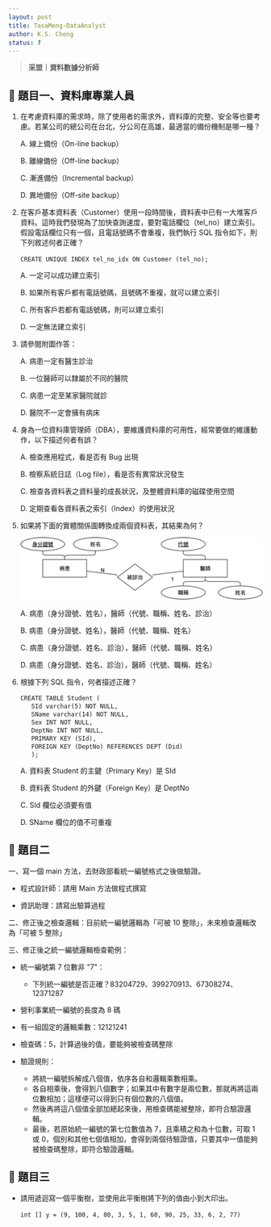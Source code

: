 ```yaml
---
layout: post
title: TasaMeng-DataAnalyst
author: K.S. Cheng
status: ?
---
```


> **采盟｜資料數據分析師**


## 🧩 題目一、資料庫專業人員

1. 在考慮資料庫的需求時，除了使用者的需求外，資料庫的完整、安全等也要考慮。若某公司的總公司在台北，分公司在高雄，最適當的備份機制是哪一種？

   A. 線上備份（On-line backup）
   
   B. 離線備份（Off-line backup）
   
   C. 漸進備份（Incremental backup）

   D. 異地備份（Off-site backup）

   
2. 在客戶基本資料表（Customer）使用一段時間後，資料表中已有一大堆客戶資料。這時我們發現為了加快查詢速度，要對電話欄位（tel_no）建立索引。假設電話欄位只有一個，且電話號碼不會重複，我們執行 SQL 指令如下，則下列敘述何者正確？

   `CREATE UNIQUE INDEX tel_no_idx ON Customer (tel_no);`

   A. 一定可以成功建立索引

   B. 如果所有客戶都有電話號碼，且號碼不重複，就可以建立索引

   C. 所有客戶若都有電話號碼，則可以建立索引

   D. 一定無法建立索引

   
3. 請參閱附圖作答：

   A. 病患一定有醫生診治

   B. 一位醫師可以隸屬於不同的醫院

   C. 病患一定至某家醫院就診

   D. 醫院不一定會擁有病床


4. 身為一位資料庫管理師（DBA），要維護資料庫的可用性，經常要做的維護動作，以下描述何者有誤？

   A. 檢查應用程式，看是否有 Bug 出現

   B. 檢察系統日誌（Log file），看是否有異常狀況發生

   C. 檢查各資料表之資料量的成長狀況，及整體資料庫的磁碟使用空間

   D. 定期查看各資料表之索引（Index）的使用狀況


5. 如果將下面的實體關係圖轉換成兩個資料表，其結果為何？

   ![ERD Diagram](/assets/TasaMeng_1.svg)

   A. 病患（身分證號、姓名），醫師（代號、職稱、姓名、診治）

   B. 病患（身分證號、姓名），醫師（代號、職稱、姓名）

   C. 病患（身分證號、姓名、診治），醫師（代號、職稱、姓名）

   D. 病患（身分證號、姓名、診治），醫師（代號、職稱、姓名）

   
6. 根據下列 SQL 指令，何者描述正確？

   ```
   CREATE TABLE Student (
      SId varchar(5) NOT NULL, 
      SName varchar(14) NOT NULL,
      Sex INT NOT NULL,
      DeptNo INT NOT NULL,
      PRIMARY KEY (SId),
      FOREIGN KEY (DeptNo) REFERENCES DEPT (Did)
      );
   ```

   A. 資料表 Student 的主鍵（Primary Key）是 SId

   B. 資料表 Student 的外鍵（Foreign Key）是 DeptNo

   C. SId 欄位必須要有值

   D. SName 欄位的值不可重複


## 🧩 題目二

一、寫一個 main 方法，去財政部看統一編號格式之後做驗證。

   - 程式設計師：請用 Main 方法做程式撰寫
     
   - 資訊助理：請寫出驗算過程
     
二、修正後之檢查邏輯：目前統一編號邏輯為「可被 10 整除」，未來檢查邏輯改為「可被 5 整除」

三、修正後之統一編號邏輯檢查範例：

   - 統一編號第 7 位數非 "7"：
     
     - 下列統一編號是否正確？83204729、399270913、67308274、12371287
       
   - 營利事業統一編號的長度為 8 碼
     
   - 有一組固定的邏輯乘數：12121241
     
   - 檢查碼：5，計算過後的值，要能夠被檢查碼整除

   - 驗證規則：
     - 將統一編號拆解成八個值，依序各自和邏輯乘數相乘。
     - 各自相乘後，會得到八個數字；如果其中有數字是兩位數，那就再將這兩位數相加；這樣便可以得到只有個位數的八個值。
     - 然後再將這八個值全部加總起來後，用檢查碼能被整除，即符合驗證邏輯。
     - 最後，若原始統一編號的第七位數值為 7，且乘積之和為十位數，可取 1 或 0，個別和其他七個值相加，會得到兩個待驗證值，只要其中一值能夠被檢查碼整除，即符合驗證邏輯。


## 🧩 題目三

   - 請用遞迴寫一個平衡樹，並使用此平衡樹將下列的值由小到大印出。

     `int [] y = (9, 100, 4, 80, 3, 5, 1, 60, 90, 25, 33, 6, 2, 77)`
